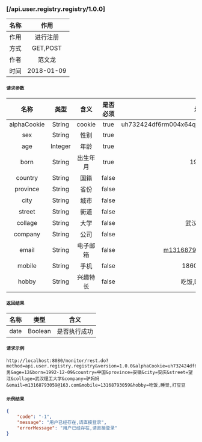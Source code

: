 ### [/api.user.registry.registry/1.0.0]

| 名称 | 作用 |
| :-: | :------------------: |
| 作用 | 进行注册 |
| 方式 | GET,POST |
| 作者 | 范文龙 |
| 时间 | 2018-01-09 |


#### `请求参数`

| 名称 | 类型 | 含义 | 是否必须 | 示例值 |
| :-: | :-: | :-: | :-: | :-: |
| alphaCookie | String | cookie | true | uh732424df6rm004x64q_htd6vof6k0y6662rlvxl9k1b97 |
| sex | String | 性别 | true | 男 |
| age | Integer | 年龄 | true | 18 |
| born | String | 出生年月 | true | 1992-12 |
| country | String | 国籍 | false | 中国 |
| province | String | 省份 | false | 安徽 |
| city | String | 城市 | false | 安庆 |
| street | String | 街道 | false | 望江 |
| collage | String | 大学 | false | 武汉理工大学 |
| company | String | 公司 | false | - |
| email | String | 电子邮箱 | false | m13168793059@163.com |
| mobile | String | 手机 | false | 18603074401 |
| hobby | String | 兴趣特长 | false | 吃饭,睡觉,打豆豆 |

#### `返回结果`

| 名称 | 类型 | 含义 |
| :-: | :-: | :-: |
| date | Boolean | 是否执行成功 |

#### `请求示例`

```
http://localhost:8080/monitor/rest.do?method=api.user.registry.registry&version=1.0.0&alphaCookie=uh732424df6rm004x64q_htd6vof6k0y6662rlvxl9k1b97&sex=男&age=12&born=1992-12-09&country=中国&province=安徽&city=安庆&street=望江&collage=武汉理工大学&company=驴妈妈&email=m13168793059@163.com&mobile=13168793059&hobby=吃饭,睡觉,打豆豆
```

#### `示例结果`

```json
{
    "code": "-1",
    "message": "用户已经存在,请直接登录",
    "errorMessage": "用户已经存在,请直接登录"
}
```
